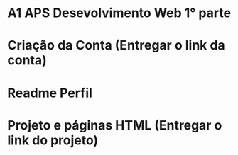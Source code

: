 # A1 APS Desevolvimento Web 1° parte
# Criação da Conta (Entregar o link da conta)
# Readme Perfil
# Projeto e páginas HTML (Entregar o link do projeto)
